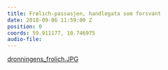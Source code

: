 ```yaml
---
title: Frølich-passasjen, handlegata som forsvant
date: 2018-09-06 11:59:00 Z
position: 0
coords: 59.911177, 10.746975
audio-file: 
---
```


[dronningens_frolich.JPG](/uploads/dronningens_frolich.JPG)